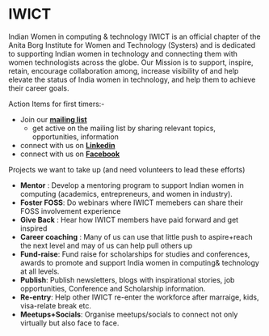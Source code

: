 # IWICT
Indian Women in computing & technology
IWICT is an official chapter of the Anita Borg Institute for Women and Technology (Systers) and is dedicated to supporting Indian women in technology and connecting them with women technologists across the globe.
Our Mission is to support, inspire, retain, encourage collaboration among, increase visibility of and help elevate the status of India women in technology, and help them to achieve their career goals. 

Action Items for first timers:- 
 * Join our [**mailing list**]( http://systers.org/mailman/listinfo/indianwic/)
     * get active on the mailing list by sharing relevant topics, opportunities, information
 * connect with us on [**Linkedin**]( https://www.linkedin.com/groups/6673756)
 * connect with us on [**Facebook**]( https://www.facebook.com/groups/abi.indianwic/)
 
 
 Projects we want to take up (and need volunteers to lead these efforts)
 * **Mentor** : Develop a mentoring program to support Indian women in computing (academics, entrepreneurs, and women in industry).
 * **Foster FOSS**: Do webinars where IWICT memebers can share their FOSS involvement experience
 * **Give Back** : Hear how IWICT members have paid forward and get inspired
 * **Career coaching** : Many of us can use that little push to aspire+reach the next level and may of us can help pull others up
 * **Fund-raise**: Fund raise for scholarships for studies and conferences, awards to promote and support India women in computing& technology at all levels.
 * **Publish**: Publish newsletters, blogs with inspirational stories, job opportunities, Conference and Scholarship information.
 * **Re-entry**: Help other IWICT re-enter the workforce after marraige, kids, visa-relate break etc.
 * **Meetups+Socials**: Organise meetups/socials to connect not only virtually but also face to face.
 
